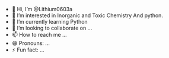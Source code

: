 - 👋 Hi, I’m @Lithium0603a
- 👀 I’m interested in Inorganic and Toxic Chemistry And python.
- 🌱 I’m currently learning Python
- 💞️ I’m looking to collaborate on ...
- 📫 How to reach me ...
- 😄 Pronouns: ...
- ⚡ Fun fact: ...

<!---
Lithium0603a/Lithium0603a is a ✨ special ✨ repository because its `README.md` (this file) appears on your GitHub profile.
You can click the Preview link to take a look at your changes.
--->
